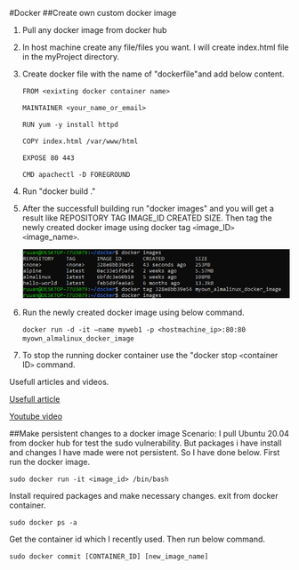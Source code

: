 #Docker
##Create own custom docker image
1. Pull any docker image from docker hub
2. In host machine create any file/files you want. I will create index.html file in the myProject directory.
3. Create docker file with the name of "dockerfile"and add below content.

    ````
    FROM <exixting docker container name>
    ````

    ````
    MAINTAINER <your_name_or_email>
    ````

    ````
    RUN yum -y install httpd
    ````
    
    ````
    COPY index.html /var/www/html
    ````

    ````
    EXPOSE 80 443
    ````

    ````
    CMD apachectl -D FOREGROUND
    ````

4. Run "docker build ."
5. After the successfull building run "docker images" and you will get a result like REPOSITORY TAG IMAGE_ID CREATED SIZE. Then tag the newly created docker image using docker tag `<`image_ID`>` `<`image_name`>`.

    ![Screenshot](img/image_docker_images.png)

6. Run the newly created docker image using below command.

    ```
    docker run -d -it –name myweb1 -p <hostmachine_ip>:80:80 myown_almalinux_docker_image
    ```

7. To stop the running docker container use the "docker stop `<`container ID`>` command.

Usefull articles and videos.

[Usefull article](https://www.learnitguide.net/2018/06/write-dockerfile-to-build-own-images.html)

[Youtube video](https://www.youtube.com/watch?v=SnSH8Ht3MIc)

##Make persistent changes to a docker image
Scenario: I pull Ubuntu 20.04 from docker hub for test the sudo vulnerability. But packages i have install and changes I have made were not persistent. So I have done below.
First run the docker image. 
```
sudo docker run -it <image_id> /bin/bash
```
Install required packages and make necessary changes.
exit from docker container.
```
sudo docker ps -a
```
Get the container id which I recently used.
Then run below command.
```
sudo docker commit [CONTAINER_ID] [new_image_name]
```